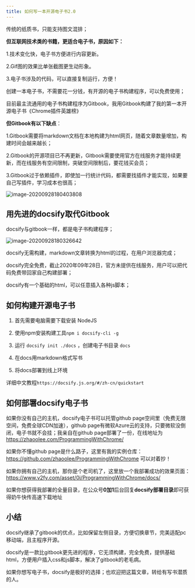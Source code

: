 ```yaml
---
title: 如何写一本开源电子书2.0
---
```



传统的纸质书，只能支持图文混排；

**但互联网技术类的书籍，更适合电子书，原因如下：**

1.技术变化快，电子书方便进行内容更新。

2.Gif图的效果比单张截图更生动形象。

3.电子书涉及的代码，可以直接复制运行，方便！


创建一本电子书，不需要花一分钱，有开源的电子书构建程序，可以免费使用；

目前最主流通用的电子书构建程序为Gitbook，我用Gitbook构建了我的第一本开源电子书《Chrome插件英雄榜》

**但Gitbook有以下缺点**：


1.Gitbook需要将markdown文档在本地构建为html网页，随着文章数量增加，构建时间会越来越长；

2.Gitbook的开源项目已不再更新，Gitbook需要使用官方在线服务才能持续更新，而在线服务有空间限制，突破空间限制后，要花钱买会员；

3.Gitbook过于依赖插件，即使加一行统计代码，都需要找插件才能实现，如果要自己写插件，学习成本也很高；

![image-20200928180403808](https://www.v2fy.com/asset/0i/jikemiji/jikemiji-md/2020-09-28-docsify.assets/image-20200928180403808.png)



## 用先进的docsify取代Gitbook

docsify与gitbook一样，都是电子书构建程序；

![image-20200928180326642](https://www.v2fy.com/asset/0i/jikemiji/jikemiji-md/2020-09-28-docsify.assets/image-20200928180326642.png)

docsify无需构建，markdown文章转换为html的过程，在用户浏览器完成；

docsify完全免费，截止2020年09年28日，官方未提供在线服务，用户可以把代码免费带回家自己构建部署；

docsify有一个基础的html，可以任意插入各种js脚本；


## 如何构建开源电子书

1. 首先需要电脑需要下载安装 NodeJS

2. 使用npm安装构建工具`npm i docsify-cli -g`

3. 运行 `docsify init ./docs` ，创建电子书目录 `docs`

4. 在docs用markdown格式写书

5. 将docs部署到线上环境


详细中文教程`https://docsify.js.org/#/zh-cn/quickstart`


## 如何部署docsify电子书


如果你没有自己的主机，docsify电子书可以托管github page空间里（免费无限空间，免费全球CDN加速），github page有微软Azure云的支持，只要微软没倒闭，电子书就不会挂；我亲自在github page部署了一份，在线地址为 https://zhaoolee.com/ProgrammingWithChrome/

如果你不懂github page是什么路子，这里有我的实例仓库：https://github.com/zhaoolee/ProgrammingWithChrome    可以对着抄！



如果你拥有自己的主机，那你是个老司机了，这里放一个我部署成功的效果页面：https://www.v2fy.com/asset/0i/ProgrammingWithChrome/docs/


如果你想获得我部署的全量目录，在公众号**0加1**后台回复**docsify部署目录**即可获得奶牛快传高速下载地址


## 小结

docsify继承了gitbook的优点，比如保留左侧目录，方便切换章节，完美适配pc移动端，且主程序开源。

docsify是一款比gitbook更先进的程序，它无须构建，完全免费，提供基础html，方便用户插入css和js脚本，解决了gitbook的老毛病。

如果你想写电子书，docsify是极好的选择；也欢迎把这篇文章，转给有写书潜质的人。







